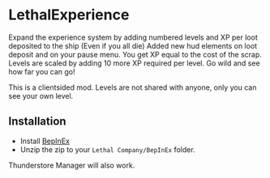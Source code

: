 # LethalExperience
Expand the experience system by adding numbered levels and XP per loot deposited to the ship (Even if you all die)
Added new hud elements on loot deposit and on your pause menu.
You get XP equal to the cost of the scrap.
Levels are scaled by adding 10 more XP required per level.
Go wild and see how far you can go!

This is a clientsided mod. Levels are not shared with anyone, only you can see your own level.

## Installation
- Install [BepInEx](https://thunderstore.io/c/lethal-company/p/BepInEx/BepInExPack/)
- Unzip the zip to your `Lethal Company/BepInEx` folder.

Thunderstore Manager will also work.